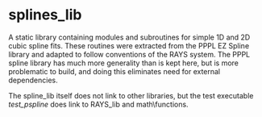 # splines\_lib

A static library containing modules and subroutines for simple 1D and 2D
cubic spline fits.  These routines were extracted from the PPPL EZ Spline library and
adapted to follow conventions of the RAYS system. The PPPL spline library has much more
generality than is kept here, but is more problematic to build, and doing this eliminates
need for external dependencies.

The spline\_lib itself does not link to other libraries, but the test executable
 *test_pspline* does link to RAYS\_lib and math\functions.